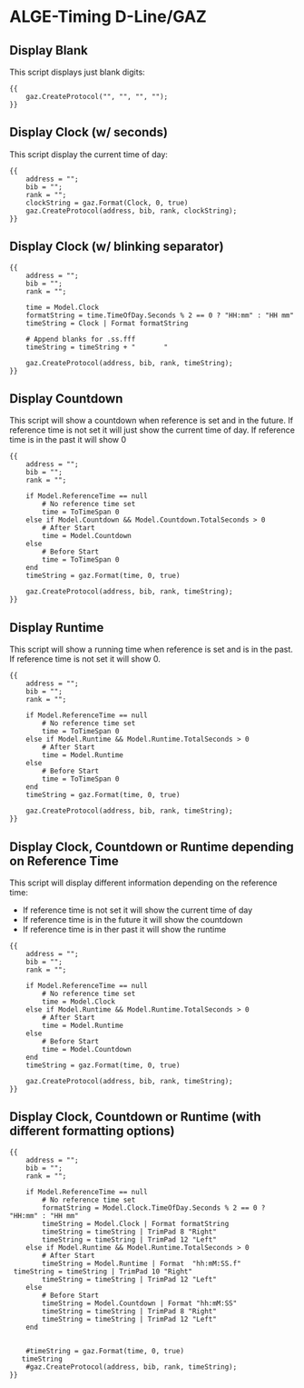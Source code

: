 # ALGE-Timing D-Line/GAZ

## Display Blank

This script displays just blank digits:

```
{{ 
    gaz.CreateProtocol("", "", "", "");
}}
```

## Display Clock (w/ seconds)

This script display the current time of day:

```
{{ 
    address = "";
    bib = "";
    rank = "";
    clockString = gaz.Format(Clock, 0, true)
    gaz.CreateProtocol(address, bib, rank, clockString);
}}
```

## Display Clock (w/ blinking separator)

```
{{
    address = "";
    bib = "";
    rank = "";
    
    time = Model.Clock
    formatString = time.TimeOfDay.Seconds % 2 == 0 ? "HH:mm" : "HH mm"
    timeString = Clock | Format formatString 
    
    # Append blanks for .ss.fff
    timeString = timeString + "       "
    
    gaz.CreateProtocol(address, bib, rank, timeString);
}}
```

## Display Countdown

This script will show a countdown when reference is set and in the future. If reference time is not set it will just show the current time of day. If reference time is in the past it will show 0

```
{{ 
    address = "";
    bib = "";
    rank = "";

    if Model.ReferenceTime == null
        # No reference time set
        time = ToTimeSpan 0
    else if Model.Countdown && Model.Countdown.TotalSeconds > 0
        # After Start
        time = Model.Countdown
    else
        # Before Start
        time = ToTimeSpan 0
    end
    timeString = gaz.Format(time, 0, true)
   
    gaz.CreateProtocol(address, bib, rank, timeString);
}}
```

## Display Runtime

This script will show a running time when reference is set and is in the past. If reference time is not set it will show 0.

```
{{ 
    address = "";
    bib = "";
    rank = "";

    if Model.ReferenceTime == null
        # No reference time set
        time = ToTimeSpan 0
    else if Model.Runtime && Model.Runtime.TotalSeconds > 0
        # After Start
        time = Model.Runtime
    else
        # Before Start
        time = ToTimeSpan 0
    end
    timeString = gaz.Format(time, 0, true)
   
    gaz.CreateProtocol(address, bib, rank, timeString);
}}
```

## Display Clock, Countdown or Runtime depending on Reference Time

This script will display different information depending on the reference time:

* If reference time is not set it will show the current time of day
* If reference time is in the future it will show the countdown
* If reference time is in ther past it will show the runtime&#x20;

```
{{ 
    address = "";
    bib = "";
    rank = "";

    if Model.ReferenceTime == null
        # No reference time set
        time = Model.Clock
    else if Model.Runtime && Model.Runtime.TotalSeconds > 0
        # After Start
        time = Model.Runtime
    else
        # Before Start
        time = Model.Countdown
    end
    timeString = gaz.Format(time, 0, true)
   
    gaz.CreateProtocol(address, bib, rank, timeString);
}}
```

## Display Clock, Countdown or Runtime (with different formatting options)

```
{{ 
    address = "";
    bib = "";
    rank = "";

    if Model.ReferenceTime == null
        # No reference time set
        formatString = Model.Clock.TimeOfDay.Seconds % 2 == 0 ? "HH:mm" : "HH mm"
        timeString = Model.Clock | Format formatString
        timeString = timeString | TrimPad 8 "Right"
        timeString = timeString | TrimPad 12 "Left"
    else if Model.Runtime && Model.Runtime.TotalSeconds > 0
        # After Start
        timeString = Model.Runtime | Format  "hh:mM:SS.f"
 timeString = timeString | TrimPad 10 "Right"
        timeString = timeString | TrimPad 12 "Left"
    else
        # Before Start
        timeString = Model.Countdown | Format "hh:mM:SS"
        timeString = timeString | TrimPad 8 "Right"
        timeString = timeString | TrimPad 12 "Left"
    end
    
    
    #timeString = gaz.Format(time, 0, true)
   timeString
    #gaz.CreateProtocol(address, bib, rank, timeString);
}}
```
